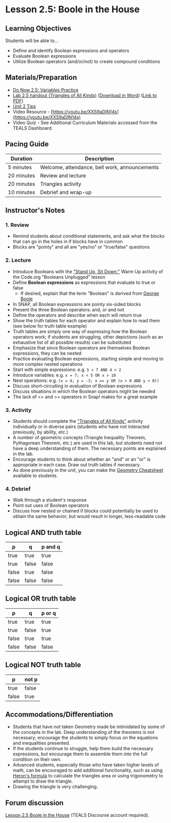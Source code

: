 <!-- REVISED -->
# Lesson 2.5: Boole in the House

## Learning Objectives

Students will be able to...

- Define and identify Boolean expressions and operators
- Evaluate Boolean expressions
- Utilize Boolean operators (and/or/not) to create compound conditions

## Materials/Preparation

- [Do Now 2.5: Variables Practice](do_now_25.md)
- [Lab 2.5 handout (Triangles of All Kinds)](lab_25.md) ([Download in Word](https://github.com/TEALSK12/introduction-to-computer-science/raw/master/Unit%202%20Word/Lab%202.5%20Triangles%20of%20All%20Kinds.docx)) ([Link to PDF](https://github.com/TEALSK12/introduction-to-computer-science/raw/master/Unit%202%20PDF/Lab%202.5%20Triangles%20of%20All%20Kinds.pdf))
- [Unit 2 Tips](unit_1_tips.md)
- Video Resource - [https://youtu.be/XXS9aDlN14s](https://youtu.be/XXS9aDlN14s)
- Video Quiz - See Additional Curriculum Materials accessed from the TEALS Dashboard.

## Pacing Guide

| Duration   | Description                                   |
| ---------- | --------------------------------------------- |
| 5 minutes  | Welcome, attendance, bell work, announcements |
| 20 minutes | Review and lecture                            |
| 20 minutes | Triangles activity                            |
| 10 minutes | Debrief and wrap-up                           |

## Instructor's Notes

### 1. Review

- Remind students about conditional statements, and ask what the blocks that can go in the holes in if blocks have in common
- Blocks are "pointy" and all  are "yes/no" or "true/false" questions

### 2. Lecture

- Introduce Booleans with the ["Stand Up, Sit Down:"](https://curriculum.code.org/csd-1718/unit3/10/) Warm Up activity of the Code.org "Booleans Unplugged" lesson
- Define **Boolean expressions** as expressions that evaluate to true or false
  - If desired, explain that the term "Boolean" is derived from [George Boole](https://en.wikipedia.org/wiki/George_Boole)
- In SNAP, all Boolean expressions are pointy six-sided blocks
- Present the three Boolean operators: and, or and not
- Define the operators and describe when each will return true
- Show the truth tables for each operator and explain how to read them (see below for truth table example)
- Truth tables are simply one way of expressing how the Boolean operators work; if students are struggling, other depictions (such as an exhaustive list of all possible results) can be substituted
- Emphasize that since Boolean operators are themselves Boolean expressions, they can be nested
- Practice evaluating Boolean expressions, starting simple and moving to more complex nested operations
- Start with simple expressions: e.g. `5 < 7 AND 4 > 2`
- Introduce variables: e.g. `x = 7; x < 5 OR x > 10`
- Nest operations: e.g. `(x = 4; y = -3; x == y OR (x > 0 AND y < 0))`
- Discuss short-circuiting in evaluation of Boolean expressions
- Discuss situations in which the Boolean operators might be needed
- The lack of <= and >= operators in Snap! makes for a great example

### 3.  Activity

- Students should complete the ["Triangles of All Kinds"](lab_25.md) activity individually or in diverse pairs (students who have not interacted previously, by ability, etc.)
- A number of geometric concepts (Triangle Inequality Theorem, Pythagorean Theorem, etc.) are used in this lab, but students need not have a deep understanding of them.  The necessary points are explained in the lab.
- Encourage students to think about whether an "and" or an "or" is appropriate in each case.  Draw out truth tables if necessary.
- As done previously in the unit, you can make the [Geometry Cheatsheet](https://www.math-salamanders.com/image-files/geometry-cheat-sheet-2-2d-shapes.gif) available to students.

### 4.  Debrief

- Walk through a student's response
- Point out uses of Boolean operators
- Discuss how nested or chained if blocks could potentially be used to obtain the same behavior, but would result in longer, less-readable code

## Logical AND truth table

|   p   |   q   | p and q |
| ----- | ------| ------- |
| true  | true  | true    |
| true  | false | false   |
| false | true  | false   |
| false | false | false   |

## Logical OR truth table

|   p   |   q   | p or q |
| ----- | ------| ------ |
| true  | true  | true   |
| true  | false | true   |
| false | true  | true   |
| false | false | false  |

## Logical NOT truth table

|   p   | not p |
| ----- | ------|
| true  | false |
| false | true  |

## Accommodations/Differentiation

- Students that have not taken Geometry made be intimidated by some of the concepts in the lab.  Deep understanding of the theorems is not necessary; encourage the students to simply focus on the equations and inequalities presented.
- If the students continue to struggle, help them build the necessary expressions, but encourage them to assemble them into the full condition on their own.
- Advanced students, especially those who have taken higher levels of math, can be encouraged to add additional functionality, such as using [Heron's formula](https://en.wikipedia.org/wiki/Heron%27s_formula) to calculate the triangles area or using trigonometry to attempt to draw the triangle.
- Drawing the triangle is very challenging.

## Forum discussion

[Lesson 2.5 Boole in the House](http://forums.tealsk12.org/c/intro-unit-2-loops/lesson-2-5-boole-in-the-house) (TEALS Discourse account required).
